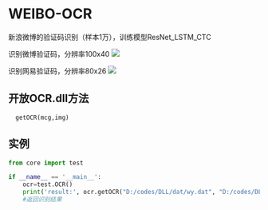 # WEIBO-OCR
新浪微博的验证码识别（样本1万），训练模型ResNet_LSTM_CTC

识别微博验证码，分辨率100x40
![](https://github.com/LoseNine/WEIBO-OCR/blob/master/wbtest_2bc2w.png)

识别网易验证码，分辨率80x26
![](https://github.com/LoseNine/WEIBO-OCR/blob/master/wytest_2anq.bmp)
## 开放OCR.dll方法
```
  getOCR(mcg,img)
```

## 实例
```python
from core import test

if __name__ == '__main__':
    ocr=test.OCR()
    print('result:', ocr.getOCR("D:/codes/DLL/dat/wy.dat", "D:/codes/DLL/wytest_2anq.bmp"))
    #返回识别结果
```

